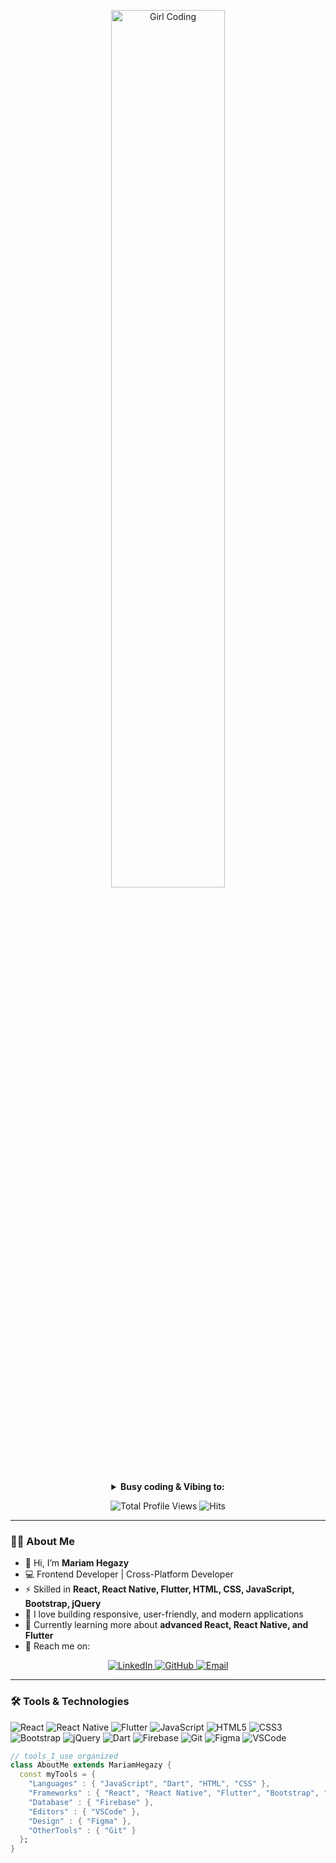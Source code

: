 <div align="center" width="50">

<img src="https://media4.giphy.com/media/v1.Y2lkPTc5MGI3NjExcnlsN2J3eTJ2eDF6cGhmdTcwbXcxeWtpcndtb291dmZ1cHZ5OGRscSZlcD12MV9pbnRlcm5hbF9naWZfYnlfaWQmY3Q9Zw/L1R1tvI9svkIWwpVYr/giphy.gif" alt="Girl Coding" width="60%"/><br>

<details>
<p><strong> <summary> Busy coding & Vibing to: </summary> </strong></p>
[![Spotify](https://spotify-readme.sp-xd.vercel.app/api/spotify)](https://open.spotify.com/)
</details>

![Total Profile Views](https://komarev.com/ghpvc/?username=Mariam-Hegazy&style=flat&color=orange&label=PROFILE+VIEWS)
![Hits](https://hits.seeyoufarm.com/api/count/incr/badge.svg?url=https%3A%2F%2Fgithub.com%2FMariam-Hegazy&count_bg=%2379C83D&title_bg=%23555555&icon=mediafire.svg&icon_color=%23E7E7E7&title=HITS&edge_flat=false)

</div>

<hr>

### 👩‍💻 About Me
- 🚀 Hi, I’m **Mariam Hegazy**  
- 💻 Frontend Developer | Cross-Platform Developer  
- ⚡ Skilled in **React, React Native, Flutter, HTML, CSS, JavaScript, Bootstrap, jQuery**  
- 🎨 I love building responsive, user-friendly, and modern applications  
- 🌱 Currently learning more about **advanced React, React Native, and Flutter**  
- 📩 Reach me on:

<p align="center">
  <a href="https://www.linkedin.com/in/mariam-hegazy-a12051358/" target="_blank">
    <img src="https://img.shields.io/badge/LinkedIn-Profile-blue?style=flat&logo=linkedin" alt="LinkedIn"/>
  </a>
  <a href="https://github.com/mariamhegazy24" target="_blank">
    <img src="https://img.shields.io/badge/GitHub-Profile-black?style=flat&logo=github" alt="GitHub"/>
  </a>
  <a href="mariamhegazy24@gmail.com">
    <img src="https://img.shields.io/badge/Email-Contact-red?style=flat&logo=gmail" alt="Email"/>
  </a>
</p>

---

### 🛠️ Tools & Technologies  

![React](https://img.shields.io/badge/React-20232A?style=flat&logo=react&logoColor=61DAFB)
![React Native](https://img.shields.io/badge/React_Native-20232A?style=flat&logo=react&logoColor=61DAFB)
![Flutter](https://img.shields.io/badge/Flutter-02569B?style=flat&logo=flutter&logoColor=white)
![JavaScript](https://img.shields.io/badge/JavaScript-323330?style=flat&logo=javascript&logoColor=F7DF1E)
![HTML5](https://img.shields.io/badge/HTML5-E34F26?style=flat&logo=html5&logoColor=white)
![CSS3](https://img.shields.io/badge/CSS3-1572B6?style=flat&logo=css3&logoColor=white)
![Bootstrap](https://img.shields.io/badge/Bootstrap-7952B3?style=flat&logo=bootstrap&logoColor=white)
![jQuery](https://img.shields.io/badge/jQuery-0769AD?style=flat&logo=jquery&logoColor=white)
![Dart](https://img.shields.io/badge/Dart-0175C2?style=flat&logo=dart&logoColor=white)
![Firebase](https://img.shields.io/badge/Firebase-ffca28?style=flat&logo=firebase&logoColor=black)
![Git](https://img.shields.io/badge/GIT-E44C30?style=flat&logo=git&logoColor=white)
![Figma](https://img.shields.io/badge/Figma-F24E1E?style=flat&logo=figma&logoColor=white)
![VSCode](https://img.shields.io/badge/VSCode-0078D4?style=flat&logo=visual-studio-code&logoColor=white)

```dart
// tools_I_use organized
class AboutMe extends MariamHegazy { 
  const myTools = {  
    "Languages" : { "JavaScript", "Dart", "HTML", "CSS" },
    "Frameworks" : { "React", "React Native", "Flutter", "Bootstrap", "jQuery" },
    "Database" : { "Firebase" },
    "Editors" : { "VSCode" },
    "Design" : { "Figma" },
    "OtherTools" : { "Git" }
  };
}
